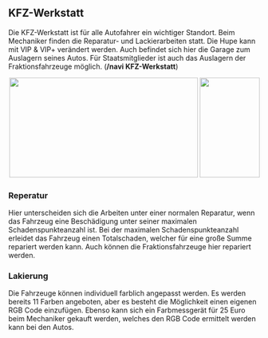 ## KFZ-Werkstatt

Die KFZ-Werkstatt ist für alle Autofahrer ein wichtiger Standort. Beim Mechaniker finden die Reparatur- und Lackierarbeiten statt. Die Hupe kann mit VIP & VIP+ verändert werden. Auch befindet sich hier die Garage zum Auslagern seines Autos. Für Staatsmitglieder ist auch das Auslagern der Fraktionsfahrzeuge möglich. 
(**/navi KFZ-Werkstatt**) 

<p align="right">
<img src="https://i.imgur.com/g4HiJsX.png" decoding="async" loading="lazy" width="378" height="200" class="thumbimage" data-image-name="KFZ-Werkstatt.png" data-image-key="KFZ-Werkstatt.png" data-gtm-vis-recent-on-screen-31059910_573="280" data-gtm-vis-first-on-screen-31059910_573="280" data-gtm-vis-total-visible-time-31059910_573="100" data-gtm-vis-has-fired-31059910_573="1"> <img src="https://i.imgur.com/LgO83bL.png" decoding="async" loading="lazy" width="120" height="200" class="thumbimage" data-image-name="KFZ-Werkstatt.png" data-image-key="KFZ-Werkstatt.png" data-gtm-vis-recent-on-screen-31059910_573="280" data-gtm-vis-first-on-screen-31059910_573="280" data-gtm-vis-total-visible-time-31059910_573="100" data-gtm-vis-has-fired-31059910_573="1"> </p>

### Reperatur

Hier unterscheiden sich die Arbeiten unter einer normalen Reparatur, wenn das Fahrzeug eine Beschädigung unter seiner maximalen Schadenspunkteanzahl ist. Bei der maximalen Schadenspunkteanzahl erleidet das Fahrzeug einen Totalschaden, welcher für eine große Summe repariert werden kann. Auch können die Fraktionsfahrzeuge hier repariert werden.

### Lakierung

Die Fahrzeuge können individuell farblich angepasst werden. Es werden bereits 11 Farben angeboten, aber es besteht die Möglichkeit einen eigenen RGB Code einzufügen. Ebenso kann sich ein Farbmessgerät für 25 Euro beim Mechaniker gekauft werden, welches den RGB Code ermittelt werden kann bei den Autos.



